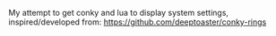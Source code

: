 My attempt to get conky and lua to display system settings,
   inspired/developed from: https://github.com/deeptoaster/conky-rings
